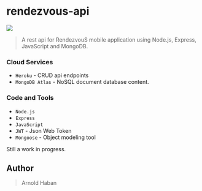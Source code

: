 # rendezvous-api
![](https://img.shields.io/badge/version-1.0.0-green.svg)
>A rest api for RendezvouS mobile application using Node.js, Express, JavaScript and MongoDB.

### Cloud Services
* ```Heroku``` - CRUD api endpoints
* ```MongoDB Atlas``` - NoSQL document database content.

### Code and Tools
* ```Node.js```
* ```Express```
* ```JavaScript```
* ```JWT``` - Json Web Token
* ```Mongoose``` - Object modeling tool 

Still a work in progress.

## Author
>Arnold Haban